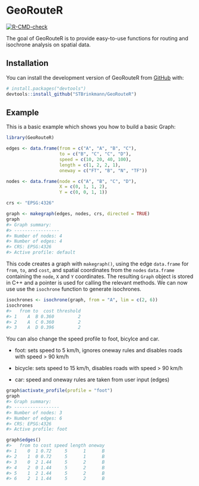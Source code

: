 
<!-- README.md is generated from README.Rmd. Please edit that file -->

# GeoRouteR

<!-- badges: start -->

[![R-CMD-check](https://github.com/STBrinkmann/GeoRouteR/actions/workflows/check-standard.yaml/badge.svg)](https://github.com/STBrinkmann/GeoRouteR/actions/workflows/check-standard.yaml)

<!-- badges: end -->

The goal of GeoRouteR is to provide easy-to-use functions for routing
and isochrone analysis on spatial data.

## Installation

You can install the development version of GeoRouteR from
[GitHub](https://github.com/) with:

``` r
# install.packages("devtools")
devtools::install_github("STBrinkmann/GeoRouteR")
```

## Example

This is a basic example which shows you how to build a basic Graph:

``` r
library(GeoRouteR)

edges <- data.frame(from = c("A", "A", "B", "C"),
                    to = c("B", "C", "C", "D"),
                    speed = c(10, 20, 40, 100),
                    length = c(1, 2, 2, 1),
                    oneway = c("FT", "B", "N", "TF"))

nodes <- data.frame(node = c("A", "B", "C", "D"),
                    X = c(0, 1, 1, 2),
                    Y = c(0, 0, 1, 1))

crs <- "EPSG:4326"

graph <- makegraph(edges, nodes, crs, directed = TRUE)
graph
#> Graph summary:
#> -----------------
#> Number of nodes: 4 
#> Number of edges: 4 
#> CRS: EPSG:4326 
#> Active profile: default
```

This code creates a graph with `makegraph()`, using the edge
`data.frame` for `from`, `to`, and `cost`, and spatial coordinates from
the `nodes` `data.frame` containing the `node`, `X` and `Y` coordinates.
The resulting `Graph` object is stored in C++ and a pointer is used for
calling the relevant methods. We can now use use the `isochrone`
function to generate isochrones.

``` r
isochrones <- isochrone(graph, from = "A", lim = c(2, 6))
isochrones
#>   from to  cost threshold
#> 1    A  B 0.360         2
#> 2    A  C 0.360         2
#> 3    A  D 0.396         2
```

You can also change the speed profile to foot, bicylce and car.

- foot: sets speed to 5 km/h, ignores oneway rules and disables roads
  with speed \> 90 km/h

- bicycle: sets speed to 15 km/h, disables roads with speed \> 90 km/h

- car: speed and oneway rules are taken from user input (edges)

``` r
graph$activate_profile(profile = "foot")
graph
#> Graph summary:
#> -----------------
#> Number of nodes: 3 
#> Number of edges: 6 
#> CRS: EPSG:4326 
#> Active profile: foot
```

``` r
graph$edges()
#>   from to cost speed length oneway
#> 1    0  1 0.72     5      1      B
#> 2    1  0 0.72     5      1      B
#> 3    0  2 1.44     5      2      B
#> 4    2  0 1.44     5      2      B
#> 5    1  2 1.44     5      2      B
#> 6    2  1 1.44     5      2      B
```

  
  
